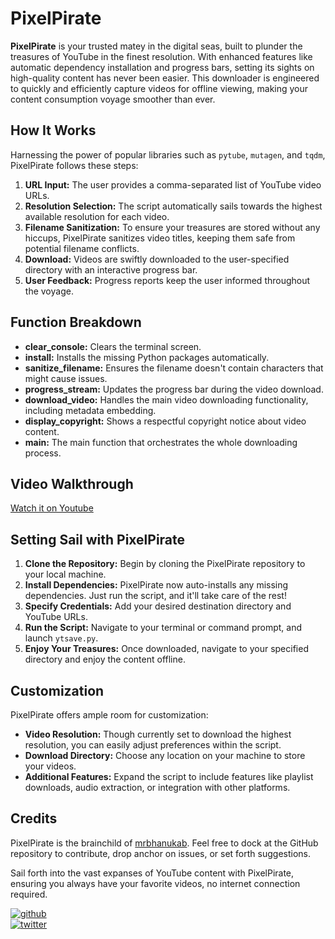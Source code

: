# PixelPirate

**PixelPirate** is your trusted matey in the digital seas, built to plunder the treasures of YouTube in the finest resolution. With enhanced features like automatic dependency installation and progress bars, setting its sights on high-quality content has never been easier. This downloader is engineered to quickly and efficiently capture videos for offline viewing, making your content consumption voyage smoother than ever.

## How It Works

Harnessing the power of popular libraries such as `pytube`, `mutagen`, and `tqdm`, PixelPirate follows these steps:

1. **URL Input:** The user provides a comma-separated list of YouTube video URLs.
2. **Resolution Selection:** The script automatically sails towards the highest available resolution for each video.
3. **Filename Sanitization:** To ensure your treasures are stored without any hiccups, PixelPirate sanitizes video titles, keeping them safe from potential filename conflicts.
4. **Download:** Videos are swiftly downloaded to the user-specified directory with an interactive progress bar.
5. **User Feedback:** Progress reports keep the user informed throughout the voyage.

## Function Breakdown

- **clear_console:** Clears the terminal screen.
- **install:** Installs the missing Python packages automatically.
- **sanitize_filename:** Ensures the filename doesn't contain characters that might cause issues.
- **progress_stream:** Updates the progress bar during the video download.
- **download_video:** Handles the main video downloading functionality, including metadata embedding.
- **display_copyright:** Shows a respectful copyright notice about video content.
- **main:** The main function that orchestrates the whole downloading process.

## Video Walkthrough

[Watch it on Youtube](https://www.youtube.com/playlist?list=PLFSdcwZzq5YG-boHtXGR1Akypl3BYXtMY)

## Setting Sail with PixelPirate

1. **Clone the Repository:** Begin by cloning the PixelPirate repository to your local machine.
2. **Install Dependencies:** PixelPirate now auto-installs any missing dependencies. Just run the script, and it'll take care of the rest!
3. **Specify Credentials:** Add your desired destination directory and YouTube URLs.
4. **Run the Script:** Navigate to your terminal or command prompt, and launch `ytsave.py`.
5. **Enjoy Your Treasures:** Once downloaded, navigate to your specified directory and enjoy the content offline.

## Customization

PixelPirate offers ample room for customization:

- **Video Resolution:** Though currently set to download the highest resolution, you can easily adjust preferences within the script.
- **Download Directory:** Choose any location on your machine to store your videos.
- **Additional Features:** Expand the script to include features like playlist downloads, audio extraction, or integration with other platforms.

## Credits

PixelPirate is the brainchild of [mrbhanukab](https://github.com/mrbhanukab). Feel free to dock at the GitHub repository to contribute, drop anchor on issues, or set forth suggestions.

Sail forth into the vast expanses of YouTube content with PixelPirate, ensuring you always have your favorite videos, no internet connection required.

[![github](https://img.shields.io/badge/Github-mrbhanukab-%23333?style=for-the-badge&logo=GitHub&logoColor=white)](https://github.com/mrbhanukab)<br>
[![twitter](https://img.shields.io/badge/Twitter-mrbhanuka-%2300acee?style=for-the-badge&logo=Twitter&logoColor=white)](https://twitter.com/mrbhanuka)
